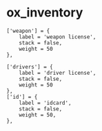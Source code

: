 # ox_inventory
	['weapon'] = {
		label = 'weapon license',
		stack = false,
		weight = 50
	},
	
	['drivers'] = {
		label = 'driver license',
		stack = false,
		weight = 50
	},
	['id'] = {
		label = 'idcard',
		stack = false,
		weight = 50,
	},
